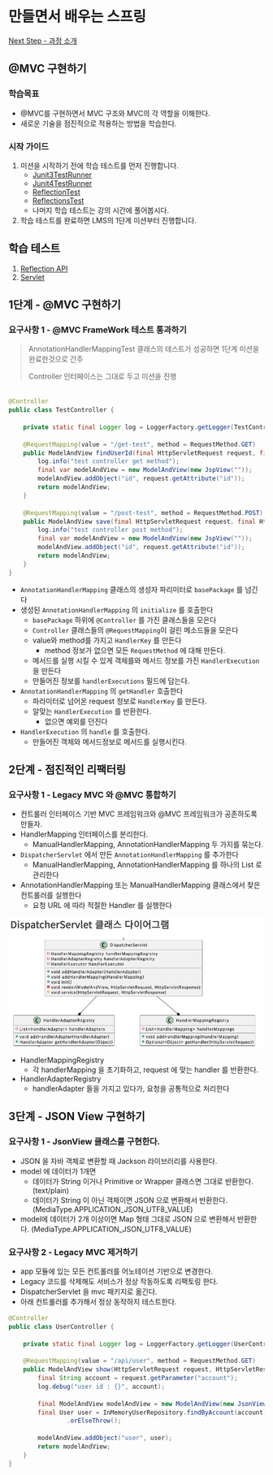 # 만들면서 배우는 스프링

[Next Step - 과정 소개](https://edu.nextstep.camp/c/4YUvqn9V)

## @MVC 구현하기

### 학습목표

- @MVC를 구현하면서 MVC 구조와 MVC의 각 역할을 이해한다.
- 새로운 기술을 점진적으로 적용하는 방법을 학습한다.

### 시작 가이드

1. 미션을 시작하기 전에 학습 테스트를 먼저 진행합니다.
    - [Junit3TestRunner](study/src/test/java/reflection/Junit3TestRunner.java)
    - [Junit4TestRunner](study/src/test/java/reflection/Junit4TestRunner.java)
    - [ReflectionTest](study/src/test/java/reflection/ReflectionTest.java)
    - [ReflectionsTest](study/src/test/java/reflection/ReflectionsTest.java)
    - 나머지 학습 테스트는 강의 시간에 풀어봅시다.
2. 학습 테스트를 완료하면 LMS의 1단계 미션부터 진행합니다.

## 학습 테스트

1. [Reflection API](study/src/test/java/reflection)
2. [Servlet](study/src/test/java/servlet)

## 1단계 - @MVC 구현하기

### 요구사항 1 - @MVC FrameWork 테스트 통과하기

> AnnotationHandlerMappingTest 클래스의 테스트가 성공하면 1단계 미션을 완료한것으로 간주
>
> Controller 인터페이스는 그대로 두고 미션을 진행

```java

@Controller
public class TestController {

    private static final Logger log = LoggerFactory.getLogger(TestController.class);

    @RequestMapping(value = "/get-test", method = RequestMethod.GET)
    public ModelAndView findUserId(final HttpServletRequest request, final HttpServletResponse response) {
        log.info("test controller get method");
        final var modelAndView = new ModelAndView(new JspView(""));
        modelAndView.addObject("id", request.getAttribute("id"));
        return modelAndView;
    }

    @RequestMapping(value = "/post-test", method = RequestMethod.POST)
    public ModelAndView save(final HttpServletRequest request, final HttpServletResponse response) {
        log.info("test controller post method");
        final var modelAndView = new ModelAndView(new JspView(""));
        modelAndView.addObject("id", request.getAttribute("id"));
        return modelAndView;
    }
}
```

- `AnnotationHandlerMapping` 클래스의 생성자 파리미터로 `basePackage` 를 넘긴다
- 생성된 `AnnotationHandlerMapping` 의 `initialize` 를 호출한다
    - `basePackage` 하위에 `@Controller` 를 가진 클래스들을 모은다
    - `Controller` 클래스들의 `@RequestMapping`이 걸린 메소드들을 모은다
    - value와 method를 가지고 `HandlerKey` 를 만든다
        - method 정보가 없으면 모든 `RequestMethod` 에 대해 만든다.
    - 메서드를 실행 시킬 수 있게 객체를와 메서드 정보를 가진 `HandlerExecution` 을 만든다
    - 만들어진 정보를 `handlerExecutions` 필드에 담는다.
- `AnnotationHandlerMapping` 의 `getHandler` 호출한다
    - 파라미터로 넘어온 request 정보로 `HandlerKey` 를 만든다.
    - 알맞는 `HandlerExecution` 를 반환한다.
        - 없으면 예외를 던진다
- `HandlerExecution` 의 `handle` 를 호출한다.
    - 만들어진 객체와 메서드정보로 메서드를 실행시킨다.

## 2단계 - 점진적인 리팩터링

### 요구사항 1 - Legacy MVC 와 @MVC 통합하기

- 컨트롤러 인터페이스 기반 MVC 프레임워크와 @MVC 프레임워크가 공존하도록 만들자.
- HandlerMapping 인터페이스를 분리한다.
    - ManualHandlerMapping, AnnotationHandlerMapping 두 가지를 묶는다.
- `DispatcherServlet` 에서 만든 `AnnotationHandlerMapping` 를 추가한다
    - ManualHandlerMapping, AnnotationHandlerMapping 를 하나의 List<HandlerMapping> 로 관리한다
- AnnotationHandlerMapping 또는 ManualHandlerMapping 클래스에서 찾은 컨트롤러를 실행한다
    - 요청 URL 에 따라 적절한 Handler 를 실행한다

![img.png](img.png)

- HandlerMappingRegistry
    - 각 handlerMapping 을 초기화하고, request 에 맞는 handler 를 반환한다.
- HandlerAdapterRegistry
    - handlerAdapter 들을 가지고 있다가, 요청을 공통적으로 처리한다

## 3단계 - JSON View 구현하기

### 요구사항 1 - JsonView 클래스를 구현한다.

- JSON 을 자바 객체로 변환할 때 Jackson 라이브러리를 사용한다.
- model 에 데이터가 1개면
    - 데이터가 String 이거나 Primitive or Wrapper 클래스면 그대로 반환한다. (text/plain)
    - 데이터가 String 이 아닌 객체이면 JSON 으로 변환해서 반환한다. (MediaType.APPLICATION_JSON_UTF8_VALUE)
- model에 데이터가 2개 이상이면 Map 형태 그대로 JSON 으로 변환해서 반환한다. (MediaType.APPLICATION_JSON_UTF8_VALUE)

### 요구사항 2 - Legacy MVC 제거하기

- app 모듈에 있는 모든 컨트롤러를 어노테이션 기반으로 변경한다.
- Legacy 코드를 삭제해도 서비스가 정상 작동하도록 리팩토링 한다.
- DispatcherServlet 을 mvc 패키지로 옮긴다.
- 아래 컨트롤러를 추가해서 정상 동작하지 테스트한다.

```java
@Controller
public class UserController {

    private static final Logger log = LoggerFactory.getLogger(UserController.class);

    @RequestMapping(value = "/api/user", method = RequestMethod.GET)
    public ModelAndView show(HttpServletRequest request, HttpServletResponse response) {
        final String account = request.getParameter("account");
        log.debug("user id : {}", account);

        final ModelAndView modelAndView = new ModelAndView(new JsonView());
        final User user = InMemoryUserRepository.findByAccount(account)
                .orElseThrow();

        modelAndView.addObject("user", user);
        return modelAndView;
    }
}
```
